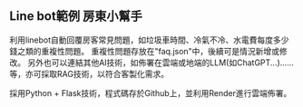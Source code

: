 ## Line bot範例 房東小幫手

利用linebot自動回覆房客常見問題，如垃圾車時間、冷氣不冷、水電費每度多少錢之類的重複性問題。
重複性問題存放在"faq.json"中，後續可是情況新增或修改。
另外也可以連結其他AI技術，如佈署在雲端或地端的LLM(如ChatGPT...)......等，亦可採取RAG技術，以符合客製化需求。

採用Python + Flask技術，程式碼存於Github上，並利用Render進行雲端佈署。

